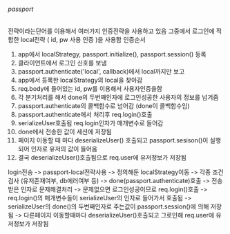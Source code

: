 ###### passport
전략이라는단어를 이용해서 여러가지 인증전략을 사용하고 있음
그중에서 로그인에 적합한 local전략 ( id, pw 사용 인증 )을 사용함
인증순서
1. app에서 localStrategy, passport.initialize(), passport.session() 등록
2. 클라이언트에서 로그인 신호를 보냄
3. passport.authenticate('local', callback)에서 local까지만 보고
4. app에서 등록한 localStrategy의 local을 찾아감
5. req.body에 들어있는 id, pw를 이용해서 사용자인증을함
6. 각 분기처리를 해서 done의 두번째인자에 로그인성공한 사용자의 정보를 넘겨줌
7. passport.authenticate의 콜백함수로 넘어감 (done이 콜백함수임)
8. passport.authenticate에서 처리후 req.login()호출
9. serializeUser호출됨 req.login인자가 매개변수로 들어감
10. done에서 전송한 값이 세션에 저장됨
11. 페이지 이동할 때 마다 deserializeUser() 호출되고 passport.sesison()이 실행되어 인자로 유저의 값이 들어옴
12. 결국 deserializeUser()호출됨으로 req.user에 유저정보가 저장됨

login전송 -> passport-local전략사용 -> 정의해둔 localStrategy이동 -> 각종 조건검사 (유저존재여부, db에러여부 등) -> done(passport.authenticate)호출
-> 전송받은 인자로 문제해결처리 -> 문제없으면 로그인성공이므로 req.login()호출 -> req.login()의 매개변수들이 serializeUser의 인자로 들어가서 호출됨
-> serializeUser의 done()의 두번째인자로 주는값이 passport.session()에 의해 저장됨 -> 다른페이지 이동할때마다 deserializeUser()호출되고 그로인해 req.user에 유저정보가 저장됨